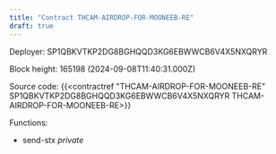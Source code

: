```yaml
---
title: "Contract THCAM-AIRDROP-FOR-MOONEEB-RE"
draft: true
---
```

Deployer: SP1QBKVTKP2DG8BGHQQD3KG6EBWWCB6V4X5NXQRYR


 



Block height: 165198 (2024-09-08T11:40:31.000Z)

Source code: {{<contractref "THCAM-AIRDROP-FOR-MOONEEB-RE" SP1QBKVTKP2DG8BGHQQD3KG6EBWWCB6V4X5NXQRYR THCAM-AIRDROP-FOR-MOONEEB-RE>}}

Functions:

* send-stx _private_
